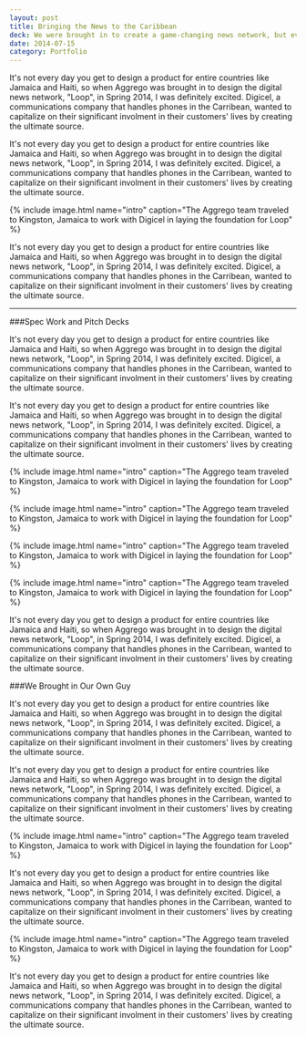 ```yaml
---
layout: post
title: Bringing the News to the Caribbean
deck: We were brought in to create a game-changing news network, but eventually cast aside in favor of inhouse design and development teams.
date: 2014-07-15
category: Portfolio
---
```


It's not every day you get to design a product for entire countries like Jamaica and Haiti, so when Aggrego was brought in to design the digital news network, "Loop", in Spring 2014, I was definitely excited. Digicel, a communications company that handles phones in the Carribean, wanted to capitalize on their significant involment in their customers' lives by creating the ultimate source.

It's not every day you get to design a product for entire countries like Jamaica and Haiti, so when Aggrego was brought in to design the digital news network, "Loop", in Spring 2014, I was definitely excited. Digicel, a communications company that handles phones in the Carribean, wanted to capitalize on their significant involment in their customers' lives by creating the ultimate source.

{% include image.html name="intro" caption="The Aggrego team traveled to Kingston, Jamaica to work with Digicel in laying the foundation for Loop" %}

It's not every day you get to design a product for entire countries like Jamaica and Haiti, so when Aggrego was brought in to design the digital news network, "Loop", in Spring 2014, I was definitely excited. Digicel, a communications company that handles phones in the Carribean, wanted to capitalize on their significant involment in their customers' lives by creating the ultimate source.

---

###Spec Work and Pitch Decks

It's not every day you get to design a product for entire countries like Jamaica and Haiti, so when Aggrego was brought in to design the digital news network, "Loop", in Spring 2014, I was definitely excited. Digicel, a communications company that handles phones in the Carribean, wanted to capitalize on their significant involment in their customers' lives by creating the ultimate source.

It's not every day you get to design a product for entire countries like Jamaica and Haiti, so when Aggrego was brought in to design the digital news network, "Loop", in Spring 2014, I was definitely excited. Digicel, a communications company that handles phones in the Carribean, wanted to capitalize on their significant involment in their customers' lives by creating the ultimate source.

{% include image.html name="intro" caption="The Aggrego team traveled to Kingston, Jamaica to work with Digicel in laying the foundation for Loop" %}

{% include image.html name="intro" caption="The Aggrego team traveled to Kingston, Jamaica to work with Digicel in laying the foundation for Loop" %}

{% include image.html name="intro" caption="The Aggrego team traveled to Kingston, Jamaica to work with Digicel in laying the foundation for Loop" %}

{% include image.html name="intro" caption="The Aggrego team traveled to Kingston, Jamaica to work with Digicel in laying the foundation for Loop" %}

It's not every day you get to design a product for entire countries like Jamaica and Haiti, so when Aggrego was brought in to design the digital news network, "Loop", in Spring 2014, I was definitely excited. Digicel, a communications company that handles phones in the Carribean, wanted to capitalize on their significant involment in their customers' lives by creating the ultimate source.

###We Brought in Our Own Guy

It's not every day you get to design a product for entire countries like Jamaica and Haiti, so when Aggrego was brought in to design the digital news network, "Loop", in Spring 2014, I was definitely excited. Digicel, a communications company that handles phones in the Carribean, wanted to capitalize on their significant involment in their customers' lives by creating the ultimate source.

It's not every day you get to design a product for entire countries like Jamaica and Haiti, so when Aggrego was brought in to design the digital news network, "Loop", in Spring 2014, I was definitely excited. Digicel, a communications company that handles phones in the Carribean, wanted to capitalize on their significant involment in their customers' lives by creating the ultimate source.

{% include image.html name="intro" caption="The Aggrego team traveled to Kingston, Jamaica to work with Digicel in laying the foundation for Loop" %}

It's not every day you get to design a product for entire countries like Jamaica and Haiti, so when Aggrego was brought in to design the digital news network, "Loop", in Spring 2014, I was definitely excited. Digicel, a communications company that handles phones in the Carribean, wanted to capitalize on their significant involment in their customers' lives by creating the ultimate source.

{% include image.html name="intro" caption="The Aggrego team traveled to Kingston, Jamaica to work with Digicel in laying the foundation for Loop" %}

It's not every day you get to design a product for entire countries like Jamaica and Haiti, so when Aggrego was brought in to design the digital news network, "Loop", in Spring 2014, I was definitely excited. Digicel, a communications company that handles phones in the Carribean, wanted to capitalize on their significant involment in their customers' lives by creating the ultimate source.